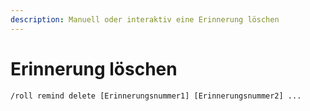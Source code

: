 ```yaml
---
description: Manuell oder interaktiv eine Erinnerung löschen
---
```


# Erinnerung löschen

```
/roll remind delete [Erinnerungsnummer1] [Erinnerungsnummer2] ...
```

